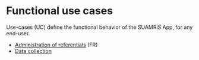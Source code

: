 # Functional use cases

Use-cases (UC) define the functional behavior of the SUAMRiS App, for any end-user.

 - [Administration of referentials](administration/administration.md) (FR)
 - [Data collection](collect/collect-en.md)
